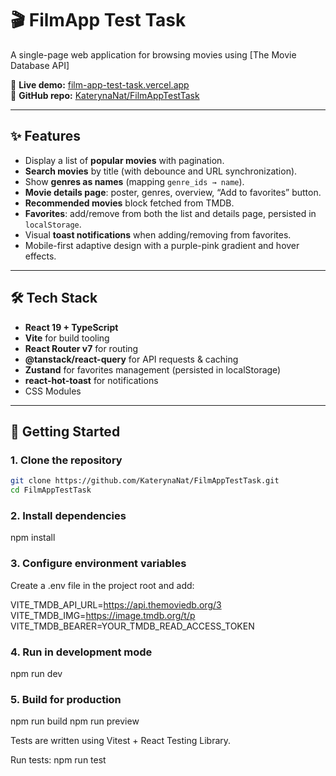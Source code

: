 # 🎬 FilmApp Test Task

A single-page web application for browsing movies using [The Movie Database API]

🔗 **Live demo:** [film-app-test-task.vercel.app](https://film-app-test-task.vercel.app/)  
📂 **GitHub repo:** [KaterynaNat/FilmAppTestTask](https://github.com/KaterynaNat/FilmAppTestTask)

---

## ✨ Features

- Display a list of **popular movies** with pagination.
- **Search movies** by title (with debounce and URL synchronization).
- Show **genres as names** (mapping `genre_ids → name`).
- **Movie details page**: poster, genres, overview, “Add to favorites” button.
- **Recommended movies** block fetched from TMDB.
- **Favorites**: add/remove from both the list and details page, persisted in `localStorage`.
- Visual **toast notifications** when adding/removing from favorites.
- Mobile-first adaptive design with a purple-pink gradient and hover effects.

---

## 🛠️ Tech Stack

- **React 19 + TypeScript**
- **Vite** for build tooling
- **React Router v7** for routing
- **@tanstack/react-query** for API requests & caching
- **Zustand** for favorites management (persisted in localStorage)
- **react-hot-toast** for notifications
- CSS Modules

---

## 🚀 Getting Started

### 1. Clone the repository

```bash
git clone https://github.com/KaterynaNat/FilmAppTestTask.git
cd FilmAppTestTask

```

### 2. Install dependencies

npm install

### 3. Configure environment variables

Create a .env file in the project root and add:

VITE_TMDB_API_URL=https://api.themoviedb.org/3
VITE_TMDB_IMG=https://image.tmdb.org/t/p
VITE_TMDB_BEARER=YOUR_TMDB_READ_ACCESS_TOKEN

### 4. Run in development mode

npm run dev

### 5. Build for production

npm run build
npm run preview

Tests are written using Vitest + React Testing Library.

Run tests:
npm run test
